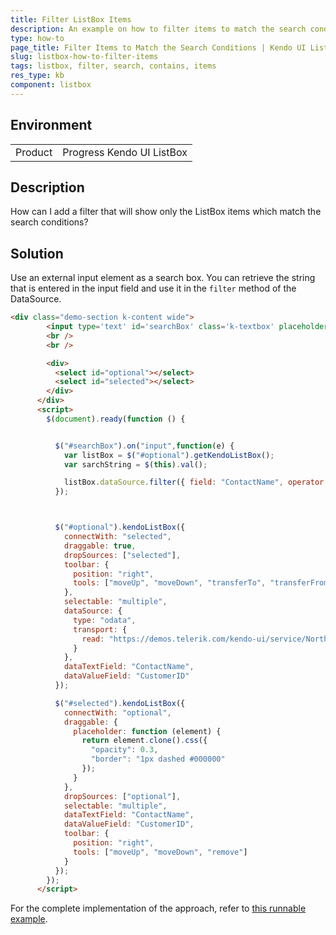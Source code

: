 ```yaml
---
title: Filter ListBox Items
description: An example on how to filter items to match the search conditions in a Kendo UI ListBox.
type: how-to
page_title: Filter Items to Match the Search Conditions | Kendo UI ListBox
slug: listbox-how-to-filter-items
tags: listbox, filter, search, contains, items
res_type: kb
component: listbox
---
```


## Environment

<table>
 <tr>
  <td>Product</td>
  <td>Progress Kendo UI ListBox</td>
 </tr>
</table>

## Description

How can I add a filter that will show only the ListBox items which match the search conditions?

## Solution

Use an external input element as a search box. You can retrieve the string that is entered in the input field and use it in the `filter` method of the DataSource.

````html
<div class="demo-section k-content wide">
        <input type='text' id='searchBox' class='k-textbox' placeholder='search items' />
        <br />
        <br />

        <div>
          <select id="optional"></select>
          <select id="selected"></select>
        </div>
      </div>
      <script>
        $(document).ready(function () {


          $("#searchBox").on("input",function(e) {
            var listBox = $("#optional").getKendoListBox();
            var sarchString = $(this).val();

            listBox.dataSource.filter({ field: "ContactName", operator: "contains", value: sarchString });
          });



          $("#optional").kendoListBox({
            connectWith: "selected",
            draggable: true,
            dropSources: ["selected"],
            toolbar: {
              position: "right",
              tools: ["moveUp", "moveDown", "transferTo", "transferFrom", "transferAllTo", "transferAllFrom", "remove"]
            },
            selectable: "multiple",
            dataSource: {
              type: "odata",
              transport: {
                read: "https://demos.telerik.com/kendo-ui/service/Northwind.svc/Customers"
              }
            },
            dataTextField: "ContactName",
            dataValueField: "CustomerID"
          });

          $("#selected").kendoListBox({
            connectWith: "optional",
            draggable: {
              placeholder: function (element) {
                return element.clone().css({
                  "opacity": 0.3,
                  "border": "1px dashed #000000"
                });
              }
            },
            dropSources: ["optional"],
            selectable: "multiple",
            dataTextField: "ContactName",
            dataValueField: "CustomerID",
            toolbar: {
              position: "right",
              tools: ["moveUp", "moveDown", "remove"]
            }
          });
        });
      </script>
````

For the complete implementation of the approach, refer to [this runnable example](http://dojo.telerik.com/EworIV/3).
